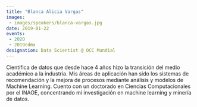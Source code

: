 ```yaml
---
title: "Blanca Alicia Vargas"
images:
 - images/speakers/blanca-vargas.jpg
date: 2019-01-22
events:
 - 2020
 - 2019cdmx
designation: Data Scientist @ OCC Mundial 
---
```


Científica de datos que desde hace 4 años hizo la transición del medio académico a la industria. Mis áreas de aplicación han sido los sistemas de recomendación y la mejora de procesos mediante análisis y modelos de Machine Learning. Cuento con un doctorado en Ciencias Computacionales por el INAOE, concentrando mi investigación en machine learning y minería de datos.